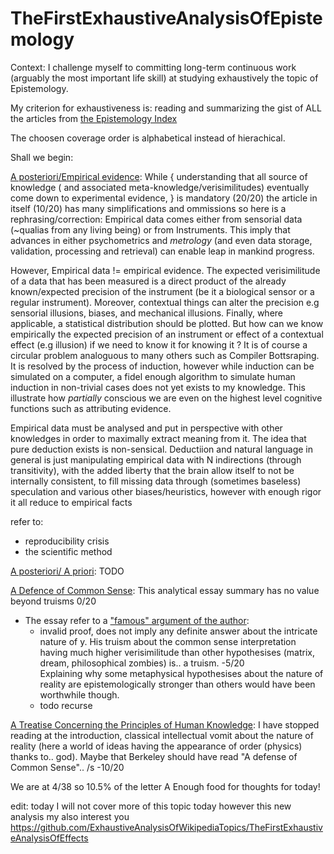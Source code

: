 # TheFirstExhaustiveAnalysisOfEpistemology

Context: I challenge myself to committing long-term continuous work (arguably the most important life skill) at studying exhaustively the topic of Epistemology.

My criterion for exhaustiveness is: reading and summarizing the gist of ALL the articles from [the Epistemology Index](https://en.wikipedia.org/wiki/Index_of_epistemology_articles)

The choosen coverage order is alphabetical instead of hierachical.

Shall we begin:

[A posteriori/Empirical evidence](https://en.wikipedia.org/wiki/Empirical_evidence):
While { understanding that all source of knowledge ( and associated meta-knowledge/verisimilitudes) eventually come down to experimental evidence, } is mandatory (20/20) the article in itself (10/20) has many simplifications and ommissions so here is a rephrasing/correction:
Empirical data comes either from sensorial data (~qualias from any living being) or from Instruments. This imply that advances in either psychometrics and *metrology* (and even data storage, validation, processing and retrieval) can enable leap in mankind progress.

However, Empirical data != empirical evidence. The expected verisimilitude of a data that has been measured is a direct product of the already known/expected precision of the instrument (be it a biological sensor or a regular instrument). Moreover, contextual things can alter the precision e.g sensorial illusions, biases, and mechanical illusions. Finally, where applicable, a statistical distribution should be plotted. 
But how can we know empirically the expected precision of an instrument or effect of a contextual effect (e.g illusion) if we need to know it for knowing it ? It is of course a circular problem analoguous to many others such as Compiler Bottsraping. It is resolved by the process of induction, however while induction can be simulated on a computer, a fidel enough algorithm to simulate human induction in non-trivial cases does not yet exists to my knowledge. This illustrate how *partially* conscious we are even on the highest level cognitive functions such as attributing evidence.

Empirical data must be analysed and put in perspective with other knowledges in order to maximally extract meaning from it.
The idea that pure deduction exists is non-sensical. Deductiion and natural language in general is just manipulating empirical data with N indirections (through transitivity), with the added liberty that the brain allow itself to not be internally consistent, to fill missing data through (sometimes baseless) speculation and various other biases/heuristics, however with enough rigor it all reduce to empirical facts

refer to:
  * reproducibility crisis
  * the scientific method

[A posteriori/ A priori](https://en.wikipedia.org/wiki/A_priori_and_a_posteriori):
TODO

[A Defence of Common Sense](https://en.wikipedia.org/wiki/A_Defence_of_Common_Sense):
This analytical essay summary has no value beyond truisms 0/20
  * The essay refer to a ["famous" argument of the author](https://en.wikipedia.org/wiki/Here_is_one_hand):
    * invalid proof, does not imply any definite answer about the intricate nature of 
    y. His truism about the common sense      interpretation having much higher verisimilitude than other hypothesises (matrix, dream, philosophical zombies) is.. a truism. -5/20   
    Explaining why some metaphysical hypothesises about the nature of reality are epistemologically stronger than others would have been worthwhile though.
    * todo recurse

[A Treatise Concerning the Principles of Human Knowledge](https://en.wikipedia.org/wiki/A_Treatise_Concerning_the_Principles_of_Human_Knowledge):
I have stopped reading at the introduction, classical intellectual vomit about the nature of reality (here a world of ideas having the appearance of order (physics) thanks to.. god). Maybe that Berkeley should have read "A defense of Common Sense".. /s -10/20

We are at 4/38 so 10.5% of the letter A
Enough food for thoughts for today!

edit: today I will not cover more of this topic today however this new analysis my also interest you https://github.com/ExhaustiveAnalysisOfWikipediaTopics/TheFirstExhaustiveAnalysisOfEffects



